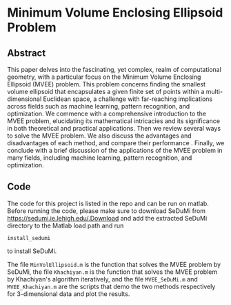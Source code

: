 # Minimum Volume Enclosing Ellipsoid Problem
## Abstract
This paper delves into the fascinating, yet complex, realm of computational geometry, with a particular focus on the Minimum Volume Enclosing Ellipsoid (MVEE) problem. This problem concerns finding the smallest volume ellipsoid that encapsulates a given finite set of points within a multi-dimensional Euclidean space, a challenge with far-reaching implications across fields such as machine learning, pattern recognition, and optimization. We commence with a comprehensive introduction to the MVEE problem, elucidating its mathematical intricacies and its significance in both theoretical and practical applications. Then we review several ways to solve the MVEE problem. We also discuss the advantages and disadvantages of each method, and compare their performance . Finally, we conclude with a brief discussion of the applications of the MVEE problem in many fields, including machine learning, pattern recognition, and optimization.

## Code
The code for this project is listed in the repo and can be run on matlab. Before running the code, please make sure to download SeDuMi from https://sedumi.ie.lehigh.edu/.Download and add the extracted SeDuMi directory to the Matlab load path
and run

    install_sedumi

to install SeDuMi.

The file `MinVolEllipsoid.m` is the function that solves the MVEE problem by SeDuMi,
the file `Khachiyan.m` is the function that solves the MVEE problem by Khachiyan's algorithm iteratively, and the file `MVEE_SeDuMi.m` and `MVEE_Khachiyan.m` are the scripts that demo the two methods respectively for 3-dimensional data and plot the results.